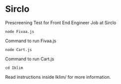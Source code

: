 # Sirclo
Prescreening Test for Front End Engineer Job at Sirclo

`node Fivaa.js`

Command to run Fivaa.js

`node Cart.js`

Command to run Cart.js

`cd Iklim`

Read instructions inside Iklim/ for more information.